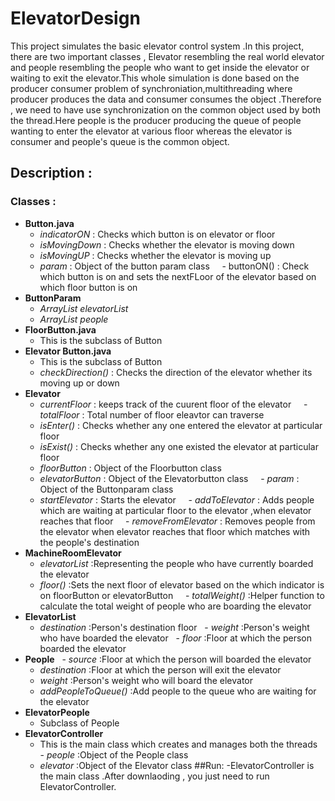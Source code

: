 # ElevatorDesign
This project simulates the basic elevator control system .In this project, there are two important classes , 
Elevator resembling the real world elevator and people resembling the people who want to get inside the elevator or waiting 
to exit the elevator.This whole simulation is done based on the producer consumer problem of synchroniation,multithreading where
producer produces the data and consumer consumes the object .Therefore , we need to have use synchronization on
the common object used by both the thread.Here people is the producer producing the queue of people wanting to enter 
the elevator at various floor whereas the elevator is consumer and people's queue is the common object.

##  Description :
###     Classes :
 -  **Button.java**
     - _indicatorON_  : Checks which button is on elevator or floor
     - _isMovingDown_ : Checks whether the elevator is moving down 
     - _isMovingUP_   : Checks whether the elevator is moving up 
     - _param_        : Object of the button param class
     - buttonON()     : Check which button is on and sets the nextFLoor of the elevator based on which floor button is on
 -  **ButtonParam**
     - _ArrayList<ElevatorList>_ _elevatorList_
     - _ArrayList<EleavtorPeople>_ _people_ 
 -   **FloorButton.java**
     - This is the subclass of Button
 -  **Elevator Button.java**
     - This is the subclass of Button
     - _checkDirection()_ : Checks the direction of the elevator whether its moving up or down 
 -  **Elevator** 
     - _currentFloor_ : keeps track of the cuurent floor of the elevator 
     - _totalFloor_   : Total number of floor eleavtor can traverse 
     - _isEnter()_      : Checks whether any one entered the elevator at particular floor
     - _isExist()_      : Checks whether any one existed the elevator at particular floor
     - _floorButton_    : Object of the Floorbutton class
     - _elevatorButton_ : Object of the Elevatorbutton class
     - _param_          :  Object of the Buttonparam class
     - _startElevator_  : Starts the elevator 
     - _addToElevator_  : Adds people which are waiting at particular floor to the elevator ,when elevator reaches that floor 
     - _removeFromElevator_ : Removes people from the elevator when elevator reaches that floor which matches with the                                       people's destination 
 -  **MachineRoomElevator** 
     - _elevatorList_   :Representing the people who have currently boarded the elevator
     - _floor()_        :Sets the next floor of elevator based on the which indicator is on floorButton or elevatorButton
     - _totalWeight()_  :Helper function to calculate the total weight of people who are boarding the elevator 
 -  **ElevatorList**
    - _destination_ :Person's destination floor 
    - _weight_      :Person's weight who have boarded the elevator 
    - _floor_       :Floor at which the person boarded the elevator
 -  **People**
    - _source_      :Floor at which the person will boarded the elevator  
    - _destination_ :Floor at which the person will exit the elevator
    - _weight_      :Person's weight who will board the elevator 
    - _addPeopleToQueue()_ :Add people to the queue who are waiting for the elevator
 -  **ElevatorPeople**
    - Subclass of People
 -  **ElevatorController**
    - This is the main class which creates and manages both the threads 
    - _people_      :Object of the People class
    - _elevator_    :Object of the Elevator class
 ##Run:
    -ElevatorController is the main class .After downlaoding , you just need to run ElevatorController.
